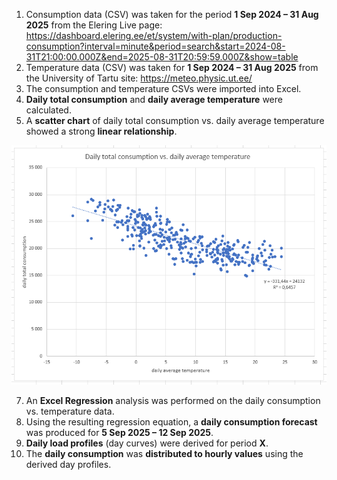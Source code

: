 1. Consumption data (CSV) was taken for the period **1 Sep 2024 – 31 Aug 2025** from the Elering Live page: <https://dashboard.elering.ee/et/system/with-plan/production-consumption?interval=minute&period=search&start=2024-08-31T21:00:00.000Z&end=2025-08-31T20:59:59.000Z&show=table>
2. Temperature data (CSV) was taken for **1 Sep 2024 – 31 Aug 2025** from the University of Tartu site: <https://meteo.physic.ut.ee/>
3. The consumption and temperature CSVs were imported into Excel.
4. **Daily total consumption** and **daily average temperature** were calculated.
5. A **scatter chart** of daily total consumption vs. daily average temperature showed a strong **linear relationship**.

[![Scatter Chart](https://github.com/martinoland1/Electricity-Consumption-Forecast/blob/main/excel_prototype/scatter_chart.png)](https://github.com/martinoland1/Electricity-Consumption-Forecast/blob/main/excel_prototype/scatter_chart.png)

7. An **Excel Regression** analysis was performed on the daily consumption vs. temperature data.
8. Using the resulting regression equation, a **daily consumption forecast** was produced for **5 Sep 2025 – 12 Sep 2025**.
9. **Daily load profiles** (day curves) were derived for period **X**.
10. The **daily consumption** was **distributed to hourly values** using the derived day profiles.
